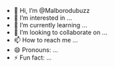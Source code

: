 - 👋 Hi, I’m @Malborodubuzz
- 👀 I’m interested in ...
- 🌱 I’m currently learning ...
- 💞️ I’m looking to collaborate on ...
- 📫 How to reach me ...
- 😄 Pronouns: ...
- ⚡ Fun fact: ...

<!---
Malborodubuzz/Malborodubuzz is a ✨ special ✨ repository because its `README.md` (this file) appears on your GitHub profile.
You can click the Preview link to take a look at your changes.
--->

